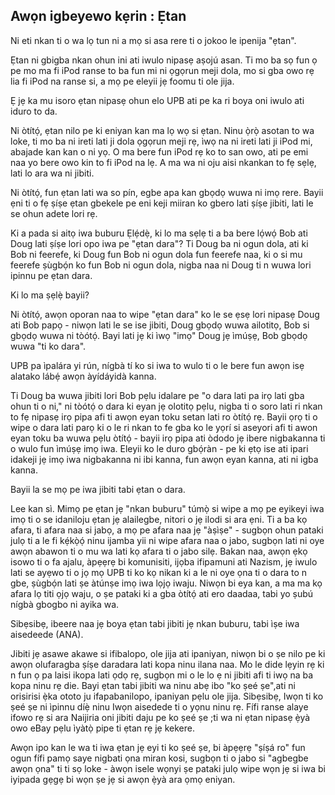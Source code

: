 ## Awọn igbeyewo kẹrin : Ẹtan

Ni eti nkan ti o wa lọ tun ni a mọ si asa rere ti o jokoo le ipenija "ẹtan".

Ẹtan ni gbigba nkan ohun ini ati iwulo nipasẹ aṣojú asan. Ti mo ba sọ fun ọ pe mo ma fi iPod ranse to ba fun mi ni ọgọrun meji dola, mo si gba owo rẹ lia fi iPod na ranse si, a mọ pe eleyii jẹ foomu ti ole jija.

Ẹ jẹ ka mu isoro ẹtan nipasẹ ohun elo UPB ati pe ka ri boya oni iwulo ati iduro to da.

Ni òtítọ́, ẹtan nilo pe ki eniyan kan ma lọ wọ si ẹtan. Ninu ọ̀rọ̀ asotan to wa loke, ti mo ba ni ireti lati ji dola ọgọrun meji rẹ, ìwọ na ni ireti lati ji iPod mi, abajade kan kan o ni yọ. O ma bere fun iPod rẹ ko to san owo, ati pe emi naa yo bere owo kin to fi iPod na lẹ. A ma wa ni oju aisi nkankan to fẹ sẹlẹ, lati lo ara wa ni jibiti.

Ni òtítọ́, fun ẹtan lati wa so pín, egbe apa kan gbọdọ wuwa ni imọ rere. Bayii ẹni ti o fẹ ṣíṣe ẹtan gbekele pe eni keji miiran ko gbero lati ṣíṣe jibiti, lati le se ohun adete lori rẹ.

Ki a pada si aitọ iwa buburu Ẹlẹ́dẹ̀, ki lo ma sẹlẹ ti a ba bere lọ́wọ́ Bob ati Doug lati ṣíṣe lori opo iwa pe "ẹtan dara"? Ti Doug ba ni ogun dola, ati ki Bob ni feerefe, ki Doug fun Bob ni ogun dola fun feerefe naa, ki o si mu feerefe ṣùgbọ́n ko fun Bob ni ogun dola, nigba naa ni Doug ti n wuwa lori ipinnu pe ẹtan dara.

Ki lo ma ṣẹlẹ̀ bayii?

Ni òtítọ́, awọn oporan naa to wipe "ẹtan dara" ko le se ẹsẹ lori nipasẹ Doug ati Bob papọ - niwọn lati le se ise jibiti, Doug gbọdọ wuwa ailotitọ, Bob si gbọdọ wuwa ni tòótọ́. Bayi lati jẹ ki ìwọ "imọ" Doug jẹ ìmúṣẹ, Bob gbọdọ wuwa "ti ko dara".

UPB pa ìpalára yi rún, nígbà tí ko si iwa to wulo ti o le bere fun awọn isẹ alatako lábẹ́ awọn àyídáyidà kanna.

Ti Doug ba wuwa jibiti lori Bob pẹlu idalare pe "o dara lati pa irọ lati gba ohun ti o ni," ni tòótọ́ o dara ki eyan jẹ olotitọ pẹlu, nigba ti o soro lati ri nkan to fẹ nipasẹ irọ pipa afi ti awọn eyan toku setan lati ro òtítọ́ rẹ. Bayii ọrọ ti o wipe o dara lati parọ ki o le ri nkan to fe gba ko le yọrí si aseyori afi ti awon eyan toku ba wuwa pẹlu òtítọ́ - bayii irọ pipa ati òdodo jẹ ibere nigbakanna ti o wulo fun ìmúṣẹ imọ iwa. Eleyii ko le duro gbọ́ràn - pe ki ẹtọ ise ati ipari idakeji jẹ imọ iwa nigbakanna ni ibi kanna, fun awọn eyan kanna, ati ni igba kanna.

Bayii la se mọ pe iwa jibiti tabi ẹtan o dara.

Lee kan sì. Mimọ pe ẹtan jẹ "nkan buburu" túmọ̀ si wipe a mọ pe eyikeyi iwa imọ ti o se idaniloju ẹtan jẹ alailegbe, nitori o jẹ ilodi si ara ẹni. Ti a ba kọ afara, ti afara naa si jabọ, a mọ pe afara naa jẹ "àṣìṣe" - sugbọn ohun pataki julọ ti a le fi kẹ́kọ̀ọ́ ninu ijamba yii ni wipe afara naa o jabo, sugbọn lati ni oye awọn abawon ti o mu wa lati kọ afara ti o jabo silẹ. Bakan naa, awọn ẹkọ isowo ti o fa ajalu, àpẹẹrẹ bi komunisiti, ijọba ifipamuni ati Nazism, jẹ iwulo lati se ayẹwo ti o jọ mọ UPB ti ko kọ nikan ki a le ni oye ọna ti o dara to n gbe, ṣùgbọ́n lati ṣe àtúnṣe imọ iwa lọjọ iwaju. Niwọn bi eya kan, a ma ma kọ afara lọ titi ọjọ waju, o ṣe pataki ki a gba òtítọ́ ati ero daadaa, tabi yo ṣubú nígbà gbogbo ni ayika wa.

Sibẹsibẹ, ibeere naa jẹ boya ẹtan tabi jibiti jẹ nkan buburu, tabi ìṣe iwa aisedeede (ANA).

Jibiti jẹ asawe akawe si ifibalopo, ole jija ati ipaniyan, niwọn bi o ṣe nilo pe ki awọn olufaragba ṣíṣe daradara lati kopa ninu ilana naa. Mo le dide lẹyin rẹ ki n fun ọ pa laisi ikopa lati ọdọ rẹ, sugbọn mi o le lo ẹ ni jibiti afi ti iwọ na ba kopa ninu rẹ die. Bayi ẹtan tabi jibiti wa ninu abẹ ibo "ko ṣeé ṣe",ati ni orisirisi ẹ̀ka ototo ju ifapabanilopo, ipaniyan pẹlu ole jija. Sibẹsibẹ, Iwọn ti ko ṣeé ṣe ni ìpinnu díẹ̀ ninu Iwọn aisedede ti o yọnu ninu rẹ. Fífi ranse alaye ifowo rẹ si ara Naijiria oni jibiti daju pe ko ṣeé ṣe ;ti wa ni ẹtan nipasẹ ẹ̀yà owo eBay pẹlu ìyàtọ̀ pipe ti ẹtan rẹ jẹ kekere.

Awọn ipo kan le wa ti iwa ẹtan jẹ eyi ti ko ṣeé ṣe, bi àpẹẹrẹ "ṣíṣá ro" fun ogun fífi pamọ saye nigbati ọna miran kosi, sugbọn ti o jabo si "agbegbe awọn ọna" ti ti sọ loke - àwọn isele wọnyi ṣe pataki julọ wipe wọn jẹ si iwa bi iyipada gẹgẹ bi wọn ṣe jẹ si awọn ẹ̀yà ara ọmọ eniyan.
